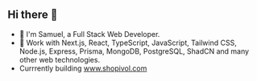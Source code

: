 ## Hi there 👋

- 💬 I'm Samuel, a Full Stack Web Developer.
- 🔭 Work with Next.js, React, TypeScript, JavaScript, Tailwind CSS, Node.js, Express, Prisma, MongoDB, PostgreSQL, ShadCN and many other web technologies.
- Currrently building www.shopivol.com
